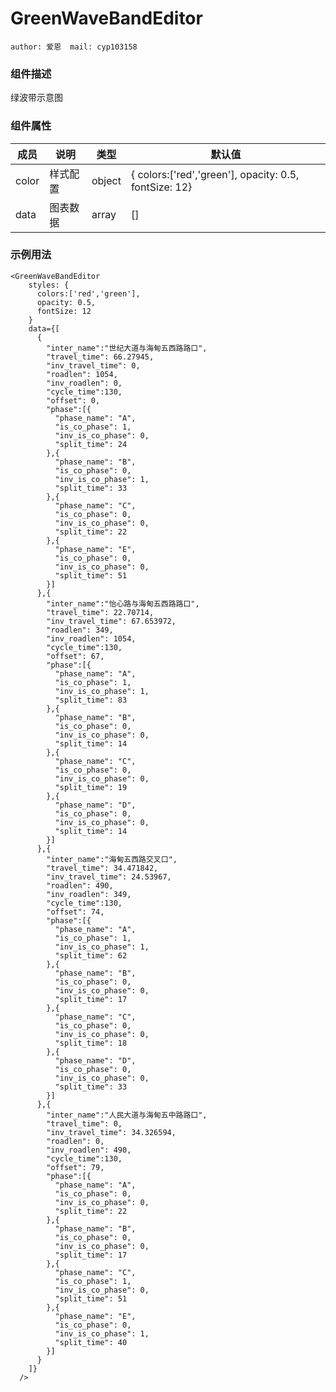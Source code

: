 # GreenWaveBandEditor
```author: 爱恩  mail: cyp103158```

### 组件描述
绿波带示意图

### 组件属性

| 成员        | 说明        | 类型               | 默认值       |
|-------------|----------------|--------------------|--------------|
| color      | 样式配置     | object  |  { colors:['red','green'], opacity: 0.5, fontSize: 12}    |
| data       | 图表数据     | array   |  []                 |

### 示例用法
```
<GreenWaveBandEditor 
    styles: {
      colors:['red','green'], 
      opacity: 0.5, 
      fontSize: 12
    } 
    data={[
      {
        "inter_name":"世纪大道与海甸五西路路口",
        "travel_time": 66.27945,
        "inv_travel_time": 0,
        "roadlen": 1054,
        "inv_roadlen": 0,
        "cycle_time":130,
        "offset": 0,
        "phase":[{
          "phase_name": "A",
          "is_co_phase": 1,
          "inv_is_co_phase": 0,
          "split_time": 24
        },{
          "phase_name": "B",
          "is_co_phase": 0,
          "inv_is_co_phase": 1,
          "split_time": 33
        },{
          "phase_name": "C",
          "is_co_phase": 0,
          "inv_is_co_phase": 0,
          "split_time": 22
        },{
          "phase_name": "E",
          "is_co_phase": 0,
          "inv_is_co_phase": 0,
          "split_time": 51
        }]
      },{
        "inter_name":"怡心路与海甸五西路路口",
        "travel_time": 22.70714,
        "inv_travel_time": 67.653972,
        "roadlen": 349,
        "inv_roadlen": 1054,
        "cycle_time":130,
        "offset": 67,
        "phase":[{
          "phase_name": "A",
          "is_co_phase": 1,
          "inv_is_co_phase": 1,
          "split_time": 83
        },{
          "phase_name": "B",
          "is_co_phase": 0,
          "inv_is_co_phase": 0,
          "split_time": 14
        },{
          "phase_name": "C",
          "is_co_phase": 0,
          "inv_is_co_phase": 0,
          "split_time": 19
        },{
          "phase_name": "D",
          "is_co_phase": 0,
          "inv_is_co_phase": 0,
          "split_time": 14
        }]
      },{
        "inter_name":"海甸五西路交叉口",
        "travel_time": 34.471842,
        "inv_travel_time": 24.53967,
        "roadlen": 490,
        "inv_roadlen": 349,
        "cycle_time":130,
        "offset": 74,
        "phase":[{
          "phase_name": "A",
          "is_co_phase": 1,
          "inv_is_co_phase": 1,
          "split_time": 62
        },{
          "phase_name": "B",
          "is_co_phase": 0,
          "inv_is_co_phase": 0,
          "split_time": 17
        },{
          "phase_name": "C",
          "is_co_phase": 0,
          "inv_is_co_phase": 0,
          "split_time": 18
        },{
          "phase_name": "D",
          "is_co_phase": 0,
          "inv_is_co_phase": 0,
          "split_time": 33
        }]
      },{
        "inter_name":"人民大道与海甸五中路路口",
        "travel_time": 0,
        "inv_travel_time": 34.326594,
        "roadlen": 0,
        "inv_roadlen": 490,
        "cycle_time":130,
        "offset": 79,
        "phase":[{
          "phase_name": "A",
          "is_co_phase": 0,
          "inv_is_co_phase": 0,
          "split_time": 22
        },{
          "phase_name": "B",
          "is_co_phase": 0,
          "inv_is_co_phase": 0,
          "split_time": 17
        },{
          "phase_name": "C",
          "is_co_phase": 1,
          "inv_is_co_phase": 0,
          "split_time": 51
        },{
          "phase_name": "E",
          "is_co_phase": 0,
          "inv_is_co_phase": 1,
          "split_time": 40
        }]
      }
    ]}
  />
```